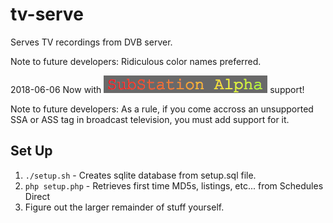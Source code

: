 # tv-serve
Serves TV recordings from DVB server.

Note to future developers: Ridiculous color names preferred.

2018-06-06
Now with ![SubStation Alpha](SSASuport.png "SubStation Alpha") support!

Note to future developers: As a rule, if you come accross an unsupported SSA or ASS tag in broadcast television, you must add support for it.

## Set Up
1. `./setup.sh` - Creates sqlite database from setup.sql file.
2. `php setup.php` - Retrieves first time MD5s, listings, etc... from Schedules Direct
3. Figure out the larger remainder of stuff yourself.
